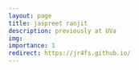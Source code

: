 ```yaml
---
layout: page
title: jaspreet ranjit
description: previously at UVa
img:
importance: 1
redirect: https://jr4fs.github.io/
---
```


